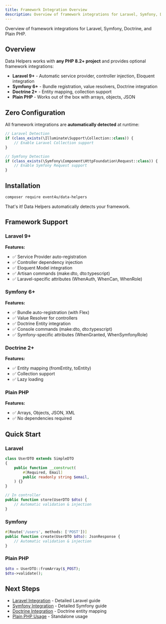 ```yaml
---
title: Framework Integration Overview
description: Overview of framework integrations for Laravel, Symfony, Doctrine, and Plain PHP
---
```


Overview of framework integrations for Laravel, Symfony, Doctrine, and Plain PHP.

## Overview

Data Helpers works with **any PHP 8.2+ project** and provides optional framework integrations:

- **Laravel 9+** - Automatic service provider, controller injection, Eloquent integration
- **Symfony 6+** - Bundle registration, value resolvers, Doctrine integration
- **Doctrine 2+** - Entity mapping, collection support
- **Plain PHP** - Works out of the box with arrays, objects, JSON

## Zero Configuration

All framework integrations are **automatically detected** at runtime:

```php
// Laravel Detection
if (class_exists(\Illuminate\Support\Collection::class)) {
    // Enable Laravel Collection support
}

// Symfony Detection
if (class_exists(\Symfony\Component\HttpFoundation\Request::class)) {
    // Enable Symfony Request support
}
```

## Installation

```bash
composer require event4u/data-helpers
```

That's it! Data Helpers automatically detects your framework.

## Framework Support

### Laravel 9+

**Features:**
- ✅ Service Provider auto-registration
- ✅ Controller dependency injection
- ✅ Eloquent Model integration
- ✅ Artisan commands (make:dto, dto:typescript)
- ✅ Laravel-specific attributes (WhenAuth, WhenCan, WhenRole)

### Symfony 6+

**Features:**
- ✅ Bundle auto-registration (with Flex)
- ✅ Value Resolver for controllers
- ✅ Doctrine Entity integration
- ✅ Console commands (make:dto, dto:typescript)
- ✅ Symfony-specific attributes (WhenGranted, WhenSymfonyRole)

### Doctrine 2+

**Features:**
- ✅ Entity mapping (fromEntity, toEntity)
- ✅ Collection support
- ✅ Lazy loading

### Plain PHP

**Features:**
- ✅ Arrays, Objects, JSON, XML
- ✅ No dependencies required

## Quick Start

### Laravel

```php
class UserDTO extends SimpleDTO
{
    public function __construct(
        #[Required, Email]
        public readonly string $email,
    ) {}
}

// In controller
public function store(UserDTO $dto) {
    // Automatic validation & injection
}
```

### Symfony

```php
#[Route('/users', methods: ['POST'])]
public function create(UserDTO $dto): JsonResponse {
    // Automatic validation & injection
}
```

### Plain PHP

```php
$dto = UserDTO::fromArray($_POST);
$dto->validate();
```

## Next Steps

- [Laravel Integration](/framework-integration/laravel/) - Detailed Laravel guide
- [Symfony Integration](/framework-integration/symfony/) - Detailed Symfony guide
- [Doctrine Integration](/framework-integration/doctrine/) - Doctrine entity mapping
- [Plain PHP Usage](/framework-integration/plain-php/) - Standalone usage
